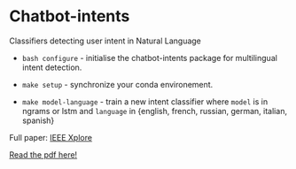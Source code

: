 # Chatbot-intents
Classifiers detecting user intent in Natural Language

* `bash configure` - initialise the chatbot-intents package for multilingual intent detection.

* `make setup` - synchronize your conda environement.

* `make model-language` - train a new intent classifier where `model` is in ngrams or lstm and `language` in {english, french, russian, german, italian, spanish}

Full paper: [IEEE Xplore](https://ieeexplore.ieee.org/document/8931717)

[Read the pdf here!](where_is_my_parcel.pdf)
